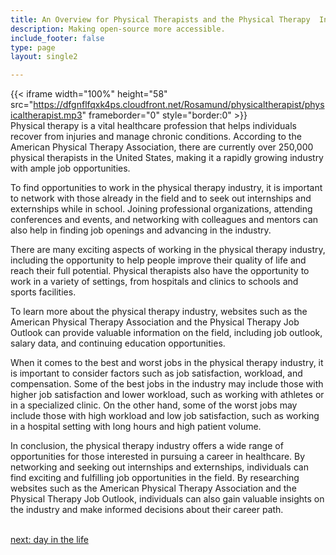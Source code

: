 ```yaml
---
title: An Overview for Physical Therapists and the Physical Therapy  Industry
description: Making open-source more accessible.
include_footer: false
type: page
layout: single2

---
```


{{< iframe width="100%" height="58" src="https://dfgnflfqxk4ps.cloudfront.net/Rosamund/physicaltherapist/physicaltherapist.mp3" frameborder="0" style="border:0" >}}<br>
Physical therapy is a vital healthcare profession that helps individuals recover from injuries and manage chronic conditions. According to the American Physical Therapy Association, there are currently over 250,000 physical therapists in the United States, making it a rapidly growing industry with ample job opportunities.

To find opportunities to work in the physical therapy industry, it is important to network with those already in the field and to seek out internships and externships while in school. Joining professional organizations, attending conferences and events, and networking with colleagues and mentors can also help in finding job openings and advancing in the industry.

There are many exciting aspects of working in the physical therapy industry, including the opportunity to help people improve their quality of life and reach their full potential. Physical therapists also have the opportunity to work in a variety of settings, from hospitals and clinics to schools and sports facilities.

To learn more about the physical therapy industry, websites such as the American Physical Therapy Association and the Physical Therapy Job Outlook can provide valuable information on the field, including job outlook, salary data, and continuing education opportunities.

When it comes to the best and worst jobs in the physical therapy industry, it is important to consider factors such as job satisfaction, workload, and compensation. Some of the best jobs in the industry may include those with higher job satisfaction and lower workload, such as working with athletes or in a specialized clinic. On the other hand, some of the worst jobs may include those with high workload and low job satisfaction, such as working in a hospital setting with long hours and high patient volume.

In conclusion, the physical therapy industry offers a wide range of opportunities for those interested in pursuing a career in healthcare. By networking and seeking out internships and externships, individuals can find exciting and fulfilling job opportunities in the field. By researching websites such as the American Physical Therapy Association and the Physical Therapy Job Outlook, individuals can also gain valuable insights on the industry and make informed decisions about their career path.

<br>
<a href="https://workdojos.com/physicaltherapist/day-in-the-life">next: day in the life</a>
</p>